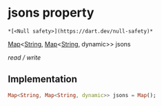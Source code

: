 


# jsons property




    *[<Null safety>](https://dart.dev/null-safety)*


[Map](https://api.flutter.dev/flutter/dart-core/Map-class.html)&lt;[String](https://api.flutter.dev/flutter/dart-core/String-class.html), [Map](https://api.flutter.dev/flutter/dart-core/Map-class.html)&lt;[String](https://api.flutter.dev/flutter/dart-core/String-class.html), dynamic>> jsons
  
_read / write_






## Implementation

```dart
Map<String, Map<String, dynamic>> jsons = Map();


```







